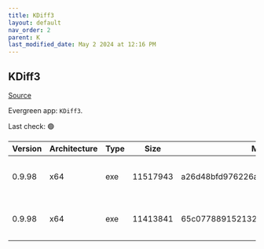 ```yaml
---
title: KDiff3
layout: default
nav_order: 2
parent: K
last_modified_date: May 2 2024 at 12:16 PM
---
```


## KDiff3

[Source](https://kdiff3.sourceforge.net/)

Evergreen app: `KDiff3`. 

Last check: 🟢

| Version | Architecture | Type | Size     | Md5                              | URI                                                                                                                                                                                                                                                        |
| ------- | ------------ | ---- | -------- | -------------------------------- | ---------------------------------------------------------------------------------------------------------------------------------------------------------------------------------------------------------------------------------------------------------- |
| 0.9.98  | x64          | exe  | 11517943 | a26d48bfd976226a026398e006b22d2c | [https://sourceforge.net/projects/kdiff3/files/kdiff3/0.9.98/KDiff3-64bit-Setup_0.9.98-2.exe/KDiff3-64bit-Setup_0.9.98-2.exe](https://sourceforge.net/projects/kdiff3/files/kdiff3/0.9.98/KDiff3-64bit-Setup_0.9.98-2.exe/KDiff3-64bit-Setup_0.9.98-2.exe) |
| 0.9.98  | x64          | exe  | 11413841 | 65c0778891521325b334f9cb98c3b041 | [https://sourceforge.net/projects/kdiff3/files/kdiff3/0.9.98/KDiff3-64bit-Setup_0.9.98-2.exe/KDiff3-32bit-Setup_0.9.98-3.exe](https://sourceforge.net/projects/kdiff3/files/kdiff3/0.9.98/KDiff3-64bit-Setup_0.9.98-2.exe/KDiff3-32bit-Setup_0.9.98-3.exe) |
